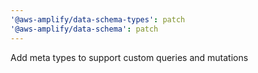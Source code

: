 ```yaml
---
'@aws-amplify/data-schema-types': patch
'@aws-amplify/data-schema': patch
---
```


Add meta types to support custom queries and mutations
